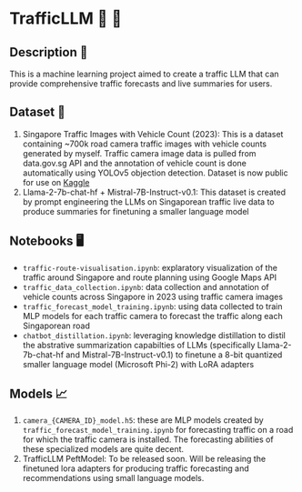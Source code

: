 # TrafficLLM :red_car: :blue_car: 

## Description 🚦
This is a machine learning project aimed to create a traffic LLM that can provide comprehensive traffic forecasts and live summaries for users.

## Dataset 🚷
1. Singapore Traffic Images with Vehicle Count (2023): This is a dataset containing ~700k road camera traffic images with vehicle counts generated by myself. Traffic camera image data is pulled from data.gov.sg API and the annotation of vehicle count is done automatically using YOLOv5 objection detection. Dataset is now public for use on [Kaggle](https://www.kaggle.com/datasets/jaydenteoh/singapore-traffic-images-with-vehicle-count-2023/code?datasetId=4651666)
2. Llama-2-7b-chat-hf + Mistral-7B-Instruct-v0.1: This dataset is created by prompt engineering the LLMs on Singaporean traffic live data to produce summaries for finetuning a smaller language model

## Notebooks 🖥️
- `traffic-route-visualisation.ipynb`: explaratory visualization of the traffic around Singapore and route planning using Google Maps API
- `traffic_data_collection.ipynb`: data collection and annotation of vehicle counts across Singapore in 2023 using traffic camera images
- `traffic_forecast_model_training.ipynb`: using data collected to train MLP models for each traffic camera to forecast the traffic along each Singaporean road
- `chatbot_distillation.ipynb`: leveraging knowledge distillation to distil the abstrative summarization capabilties of LLMs (specifically Llama-2-7b-chat-hf and Mistral-7B-Instruct-v0.1) to finetune a 8-bit quantized smaller language model (Microsoft Phi-2) with LoRA adapters

## Models 📈
1. `camera_{CAMERA_ID}_model.h5`: these are MLP models created by `traffic_forecast_model_training.ipynb` for forecasting traffic on a road for which the traffic camera is installed. The forecasting abilities of these specialized models are quite decent.
2. TrafficLLM PeftModel: To be released soon. Will be releasing the finetuned lora adapters for producing traffic forecasting and recommendations using small language models.
